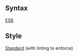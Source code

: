 
## Syntax
[ES6](https://github.com/lukehoban/es6features)

## Style

[Standard](https://standardjs.com/) (with linting to enforce)
